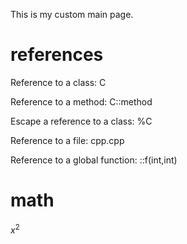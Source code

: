 This is my custom main page.

# references

Reference to a class: C

Reference to a method: C::method

Escape a reference to a class: %C

Reference to a file: cpp.cpp

Reference to a global function: ::f(int,int)

# math

$x^2$
